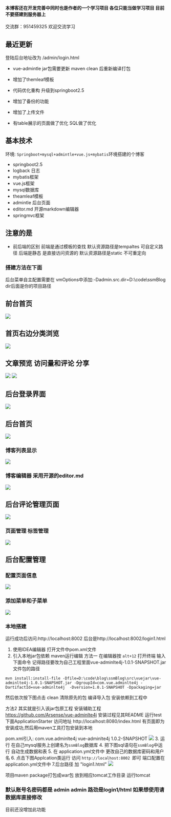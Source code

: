 
#### 本博客还在开发完善中同时也是作者的一个学习项目 各位只能当做学习项目 目前不要搭建到服务器上

交流群：951459325 欢迎交流学习

## 最近更新
登陆后台地址改为  /admin/login.html
- vue-admintle jar包需要更新 maven clean 后重新编译打包

- 增加了themleaf模板 
- 代码优化重构 升级到springboot2.5
- 增加了备份的功能
- 增加了上传文件
- 有table展示的页面做了优化 SQL做了优化
## 基本技术

环境: `Springboot+mysql+admintle+vue.js+mybatis`环境搭建的个博客
- springboot2.5
- logback 日志
- mybatis框架
- vue.js框架
- mysql数据库
- theamleaf模板
- admintle 后台页面
- editor.md 开源markdown编辑器
- springmvc框架



## 注意的是
- 前后端的区别
前端是通过模板的查找 默认资源路径是tempaltes 可自定义路径
后端是静态 是直接访问资源的 默认资源路径是static 不可重定向
### 搭建方法在下面


后台菜单自主配置需要在 vmOptions中添加:-Dadmin.src.dir=D:\code\ssmBlog  
dir后面是你的项目路径
## 前台首页
![](doc/9.png)
## 首页右边分类浏览
![](doc/10.png)
## 文章预览 访问量和评论 分享
![](doc/11.png)
![](doc/12.png)

## 后台登录界面
 ![](https://i.imgur.com/axudahd.png)

## 后台首页
![](doc/1.png)

### 博客列表显示
![](doc/3.png)

### 博客编辑器 采用开源的editor.md
![](doc/2.png)
## 后台评论管理页面
![](doc/4.png)

### 页面管理 标签管理
![](doc/6.png)
## 后台配置管理
### 配置页面信息
![](doc/7.png)
### 添加菜单和子菜单
![](doc/8.png)


### 本地搭建 
运行成功后访问:http://localhost:8002
后台是http://localhost:8002/login1.html
1. 使用IDEA编辑器 打开文件中pom.xml文件
2. 引入本地jar包依赖
maven运行编辑 
方法一
在编辑器按 `alt+12` 打开终端 输入下面命令  记得路径要改为自己工程里面vue-adminlte4j-1.0.1-SNAPSHOT.jar文件包的路径
```
mvn install:install-file -Dfile=D:\code\blog\ssmBlog\src\vuejar\vue-adminlte4j-1.0.1-SNAPSHOT.jar -DgroupId=com.vue.adminlte4j -DartifactId=vue-adminlte4j  -Dversion=1.0.1-SNAPSHOT -Dpackaging=jar
```
然后依次按下图点击 clean 清除原先的包 编译导入包 安装依赖到工程中

方法2 其实就是引入该jar包原工程
安装辅助工程
https://github.com/Arsense/vue-adminlte4j
安装过程见其README
运行test 下面ApplicationStarter 访问地址 http://localhost:8080/index.html
有页面即为安装成功,然后用maven工具打包安装到本地

pom.xml引入:
	<dependency>
			<groupId>com.vue.adminlte4j</groupId>
			<artifactId>vue-adminlte4j</artifactId>
			<version>1.0.2-SNAPSHOT</version>
	</dependency>
![](https://i.imgur.com/p2XL4kj.jpg)
3. 运行 在自己mysql服务上创建名为`ssmBlog`数据库
4. 把下图sql语句在`ssmBlog`中运行 自动生成数据和表
5. 在 application.yml文件中 更改自己的数据库密码和用户名
6. 点击下图Applcation类运行  访问 `http://localhost:8002 `即可
端口配置在 application.yml文件中 
7.后台路径 加 "login1.html"
![](https://i.imgur.com/HWemR8y.jpg)

项目maven package打包成war包 放到相应tomcat工作目录 运行tomcat
### 默认账号名密码都是 admin admin  路劲是login1/html 如果想使用请数据库直接修改
目前还没增加此功能




